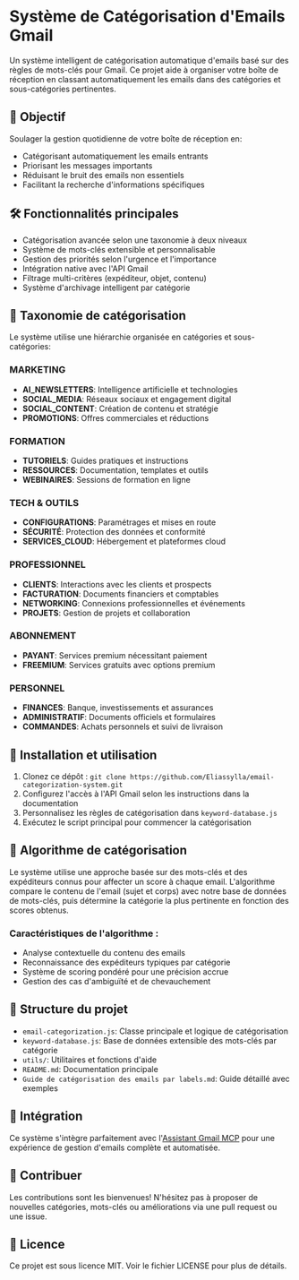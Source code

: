# Système de Catégorisation d'Emails Gmail

Un système intelligent de catégorisation automatique d'emails basé sur des règles de mots-clés pour Gmail. Ce projet aide à organiser votre boîte de réception en classant automatiquement les emails dans des catégories et sous-catégories pertinentes.

## 🎯 Objectif

Soulager la gestion quotidienne de votre boîte de réception en:
- Catégorisant automatiquement les emails entrants
- Priorisant les messages importants
- Réduisant le bruit des emails non essentiels
- Facilitant la recherche d'informations spécifiques

## 🛠️ Fonctionnalités principales

- Catégorisation avancée selon une taxonomie à deux niveaux
- Système de mots-clés extensible et personnalisable
- Gestion des priorités selon l'urgence et l'importance
- Intégration native avec l'API Gmail
- Filtrage multi-critères (expéditeur, objet, contenu)
- Système d'archivage intelligent par catégorie

## 📂 Taxonomie de catégorisation

Le système utilise une hiérarchie organisée en catégories et sous-catégories:

### MARKETING
- **AI_NEWSLETTERS**: Intelligence artificielle et technologies
- **SOCIAL_MEDIA**: Réseaux sociaux et engagement digital
- **SOCIAL_CONTENT**: Création de contenu et stratégie
- **PROMOTIONS**: Offres commerciales et réductions

### FORMATION
- **TUTORIELS**: Guides pratiques et instructions
- **RESSOURCES**: Documentation, templates et outils
- **WEBINAIRES**: Sessions de formation en ligne

### TECH & OUTILS
- **CONFIGURATIONS**: Paramétrages et mises en route
- **SÉCURITÉ**: Protection des données et conformité
- **SERVICES_CLOUD**: Hébergement et plateformes cloud

### PROFESSIONNEL
- **CLIENTS**: Interactions avec les clients et prospects
- **FACTURATION**: Documents financiers et comptables
- **NETWORKING**: Connexions professionnelles et événements
- **PROJETS**: Gestion de projets et collaboration

### ABONNEMENT
- **PAYANT**: Services premium nécessitant paiement
- **FREEMIUM**: Services gratuits avec options premium

### PERSONNEL
- **FINANCES**: Banque, investissements et assurances
- **ADMINISTRATIF**: Documents officiels et formulaires
- **COMMANDES**: Achats personnels et suivi de livraison

## 🚀 Installation et utilisation

1. Clonez ce dépôt : `git clone https://github.com/Eliassylla/email-categorization-system.git`
2. Configurez l'accès à l'API Gmail selon les instructions dans la documentation
3. Personnalisez les règles de catégorisation dans `keyword-database.js`
4. Exécutez le script principal pour commencer la catégorisation

## 🧠 Algorithme de catégorisation

Le système utilise une approche basée sur des mots-clés et des expéditeurs connus pour affecter un score à chaque email. L'algorithme compare le contenu de l'email (sujet et corps) avec notre base de données de mots-clés, puis détermine la catégorie la plus pertinente en fonction des scores obtenus.

### Caractéristiques de l'algorithme :
- Analyse contextuelle du contenu des emails
- Reconnaissance des expéditeurs typiques par catégorie
- Système de scoring pondéré pour une précision accrue
- Gestion des cas d'ambiguïté et de chevauchement

## 📁 Structure du projet

- `email-categorization.js`: Classe principale et logique de catégorisation
- `keyword-database.js`: Base de données extensible des mots-clés par catégorie
- `utils/`: Utilitaires et fonctions d'aide
- `README.md`: Documentation principale
- `Guide de catégorisation des emails par labels.md`: Guide détaillé avec exemples

## 🤝 Intégration

Ce système s'intègre parfaitement avec l'[Assistant Gmail MCP](https://github.com/Eliassylla/Assistant-Gmail-MCP) pour une expérience de gestion d'emails complète et automatisée.

## 👥 Contribuer

Les contributions sont les bienvenues! N'hésitez pas à proposer de nouvelles catégories, mots-clés ou améliorations via une pull request ou une issue.

## 📄 Licence

Ce projet est sous licence MIT. Voir le fichier LICENSE pour plus de détails.